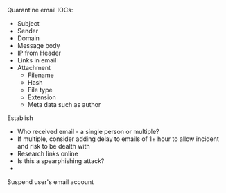 

Quarantine email
IOCs:
- Subject
- Sender
- Domain
- Message body
- IP from Header
- Links in email
- Attachment
  - Filename
  - Hash
  - File type
  - Extension
  - Meta data such as author

Establish
- Who received email - a single person or multiple?
- If multiple, consider adding delay to emails of 1+ hour to allow incident and risk to be dealth with
- Research links online
- Is this a spearphishing attack?
- 


Suspend user's email account

